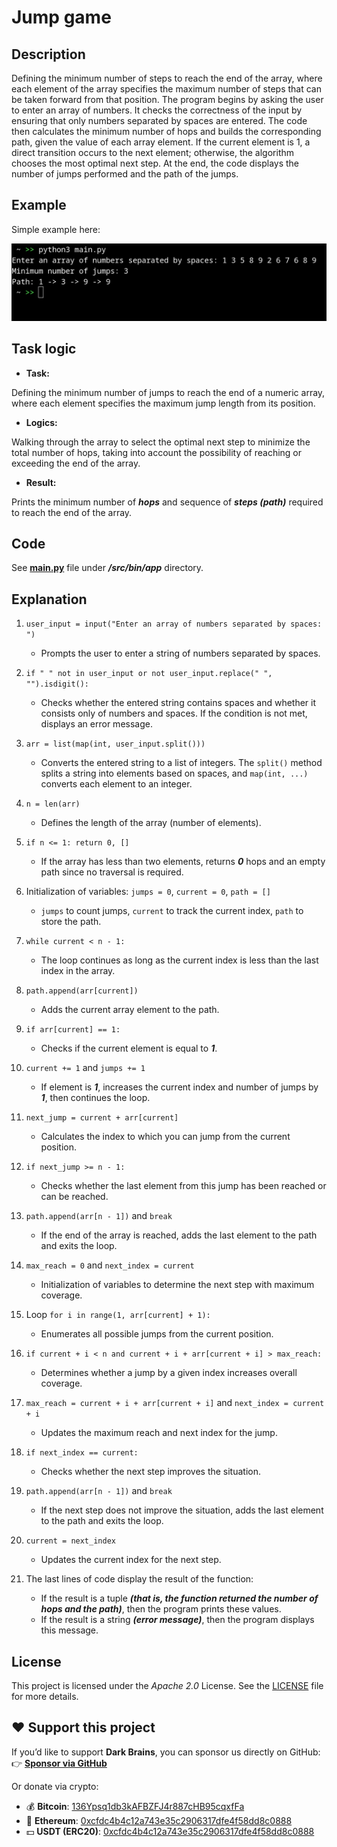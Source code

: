 # Jump game

## Description

Defining the minimum number of steps to reach the end of the array, where each element of the array specifies the maximum number of steps that can be taken forward from that position. The program begins by asking the user to enter an array of numbers. It checks the correctness of the input by ensuring that only numbers separated by spaces are entered. The code then calculates the minimum number of hops and builds the corresponding path, given the value of each array element. If the current element is 1, a direct transition occurs to the next element; otherwise, the algorithm chooses the most optimal next step. At the end, the code displays the number of jumps performed and the path of the jumps.

## Example

Simple example here:

![1](./src/images/example.png)

## Task logic

- **Task:**

Defining the minimum number of jumps to reach the end of a numeric array, where each element specifies the maximum jump length from its position.

- **Logics:**

Walking through the array to select the optimal next step to minimize the total number of hops, taking into account the possibility of reaching or exceeding the end of the array.

- **Result:**

Prints the minimum number of ***hops*** and sequence of ***steps (path)*** required to reach the end of the array.

## Code

See [**main.py**](./src/bin/app/main.py) file under ***/src/bin/app*** directory.

## Explanation

1. `user_input = input("Enter an array of numbers separated by spaces: ")`
    - Prompts the user to enter a string of numbers separated by spaces.

2. `if " " not in user_input or not user_input.replace(" ", "").isdigit():`
    - Checks whether the entered string contains spaces and whether it consists only of numbers and spaces. If the condition is not met, displays an error message.

3. `arr = list(map(int, user_input.split()))`
    - Converts the entered string to a list of integers. The `split()` method splits a string into elements based on spaces, and `map(int, ...)` converts each element to an integer.

4. `n = len(arr)`
    - Defines the length of the array (number of elements).

5. `if n <= 1: return 0, []`
    - If the array has less than two elements, returns ***0*** hops and an empty path since no traversal is required.

6. Initialization of variables: `jumps = 0`, `current = 0`, `path = []`
    - `jumps` to count jumps, `current` to track the current index, `path` to store the path.

7. `while current < n - 1:`
    - The loop continues as long as the current index is less than the last index in the array.

8. `path.append(arr[current])`
    - Adds the current array element to the path.

9. `if arr[current] == 1:`
    - Checks if the current element is equal to ***1***.

10. `current += 1` and `jumps += 1`
     - If element is ***1***, increases the current index and number of jumps by ***1***, then continues the loop.

11. `next_jump = current + arr[current]`
     - Calculates the index to which you can jump from the current position.

12. `if next_jump >= n - 1:`
     - Checks whether the last element from this jump has been reached or can be reached.

13. `path.append(arr[n - 1])` and `break`
     - If the end of the array is reached, adds the last element to the path and exits the loop.

14. `max_reach = 0` and `next_index = current`
     - Initialization of variables to determine the next step with maximum coverage.

15. Loop `for i in range(1, arr[current] + 1):`
     - Enumerates all possible jumps from the current position.

16. `if current + i < n and current + i + arr[current + i] > max_reach:`
     - Determines whether a jump by a given index increases overall coverage.

17. `max_reach = current + i + arr[current + i]` and `next_index = current + i`
     - Updates the maximum reach and next index for the jump.

18. `if next_index == current:`
     - Checks whether the next step improves the situation.

19. `path.append(arr[n - 1])` and `break`
     - If the next step does not improve the situation, adds the last element to the path and exits the loop.

20. `current = next_index`
     - Updates the current index for the next step.

21. The last lines of code display the result of the function:
     - If the result is a tuple ***(that is, the function returned the number of hops and the path)***, then the program prints these values.
     - If the result is a string ***(error message)***, then the program displays this message.

## License

This project is licensed under the *Apache 2.0* License. See the [LICENSE](LICENSE) file for more details.

## ❤️ Support this project

If you’d like to support **Dark Brains**, you can sponsor us directly on GitHub:
👉 [**Sponsor via GitHub**](https://github.com/sponsors/darkbrains)

Or donate via crypto:

- 💰 **Bitcoin**: [136Ypsq1db3kAFBZFJ4r887cHB95cqxfFa](https://www.blockchain.com/btc/address/136Ypsq1db3kAFBZFJ4r887cHB95cqxfFa)
- 💎 **Ethereum**: [0xcfdc4b4c12a743e35c2906317dfe4f58dd8c0888](https://etherscan.io/address/0xcfdc4b4c12a743e35c2906317dfe4f58dd8c0888)
- 💵 **USDT (ERC20)**: [0xcfdc4b4c12a743e35c2906317dfe4f58dd8c0888](https://etherscan.io/token/0xdac17f958d2ee523a2206206994597c13d831ec7?a=0xcfdc4b4c12a743e35c2906317dfe4f58dd8c0888)
